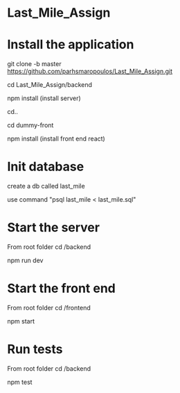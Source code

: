 # Last_Mile_Assign

# Install the application

git clone -b master https://github.com/parhsmaropoulos/Last_Mile_Assign.git

cd Last_Mile_Assign/backend

npm install (install server)

cd..

cd dummy-front

npm install (install front end react)

# Init database

create a db called last_mile

use command "psql last_mile < last_mile.sql"

# Start the server

From root folder cd /backend

npm run dev

# Start the front end

From root folder cd /frontend

npm start

# Run tests

From root folder cd /backend

npm test
